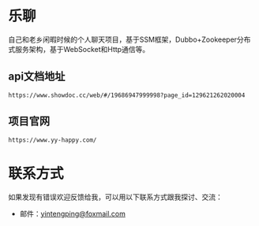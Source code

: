 # 乐聊

自己和老乡闲暇时候的个人聊天项目，基于SSM框架，Dubbo+Zookeeper分布式服务架构，基于WebSocket和Http通信等。

## api文档地址

`https://www.showdoc.cc/web/#/19686947999998?page_id=129621262020004`

## 项目官网
`https://www.yy-happy.com/`

# 联系方式

如果发现有错误欢迎反馈给我，可以用以下联系方式跟我探讨、交流：

* 邮件：yintengping@foxmail.com
